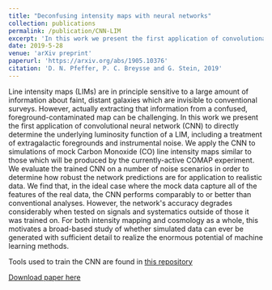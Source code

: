 ```yaml
---
title: "Deconfusing intensity maps with neural networks"
collection: publications
permalink: /publication/CNN-LIM
excerpt: 'In this work we present the first application of convolutional neural network (CNN) to directly determine the underlying luminosity function of a LIM, including a treatment of extragalactic foregrounds and instrumental noise.'
date: 2019-5-28
venue: 'arXiv preprint'
paperurl: 'https://arxiv.org/abs/1905.10376'
citation: 'D. N. Pfeffer, P. C. Breysse and G. Stein, 2019'
---
```

Line intensity maps (LIMs) are in principle sensitive to a large amount of information about faint, distant galaxies which are invisible to conventional surveys. However, actually extracting that information from a confused, foreground-contaminated map can be challenging.  In this work we present the first application of convolutional neural network (CNN) to directly determine the underlying luminosity function of a LIM, including a treatment of extragalactic foregrounds and instrumental noise. We apply the CNN to simulations of mock Carbon Monoxide (CO) line intensity maps similar to those which will be produced by the currently-active COMAP experiment. We evaluate the trained CNN on a number of noise scenarios in order to determine how robust the network predictions are for application to realistic data. We find that, in the ideal case where the mock data capture all of the features of the real data, the CNN performs comparably to or better than conventional analyses.  However, the network's accuracy degrades considerably when tested on signals and systematics outside of those it was trained on.  For both intensity mapping and cosmology as a whole, this motivates a broad-based study of whether simulated data can ever be generated with sufficient detail to realize the enormous potential of machine learning methods.

Tools used to train the CNN are found in [this repository](https://github.com/dnpfeffer/intensitymap_cnn)

[Download paper here](http://dnpfeffer.github.io/files/LIM_CNNs.pdf)
